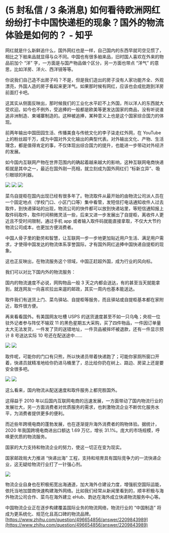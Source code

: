 # (5 封私信 / 3 条消息) 如何看待欧洲网红纷纷打卡中国快递柜的现象？国外的物流体验是如何的？ - 知乎
网红就是什么新鲜追什么，国外网红也是一样，自己国内的东西早就司空见惯了，相比之下舶来品就显得与众不同。中国也有很多舶来品，旧时国人喜欢在外来的物品前加个 “洋” 字，一方面是与国产物品做个区分，另一方面也带点 “洋气” 的意思，比如洋房、洋火、西洋镜等等。

你说我们自己造不出房子吗？不是，但是我们造出的房子没有人家功能齐全、外观漂亮，外国人造的房子看起来更洋气。如果那时候有网红，应该也会成批跑到洋房前面打卡吧。

这其实从侧面反映出，那时候我们的工业化水平赶不上外国，所以洋人的东西就大受欢迎。如今也不例外，受追捧的一般都是欧美等更发达国家的商品，没有听说谁追非洲制造、柬埔寨制造的。这种被追捧，某种意义上也是这个国家综合国力的体现。

前两年输出中国田园生活、传播美食与传统文化的李子柒走红外网，在 YouTube 上的粉丝超千万，成为中国对外文化输出的典型代表。对外输出文化、产物、生活理念，都是值得肯定的事，不仅体现出综合国力的提升，也能进一步带动对外经济的发展。

如今国内互联网产物在世界范围内的确起着越来越大的影响，这种互联网电商快递柜就是其中之一，最近在国外刚一亮相，就立刻成为国外网红们 “标新立异”、吸引眼球的利器。

![](https://pic3.zhimg.com/50/v2-05b1ad74826f24a5bbdda60aed2e4884_720w.jpg?source=1940ef5c)
![](https://pic1.zhimg.com/50/v2-31fdafb12a47770377af49a2aa745d9f_720w.jpg?source=1940ef5c)
![](https://pic2.zhimg.com/50/v2-17c889c3a1e70bcbe895d1d7c04e157a_720w.jpg?source=1940ef5c)

菜鸟自提柜在国内出现已经有很多年了。物流取件从最开始的由物流公司派人员在一个固定地点（学校门口、小区门口等）集中看管，发短信打电话通知收件人过去取件，到快递驿站的出现，物流公司的快件都可以放到快递站里，等短信通知报上取件码取件，取件时间稍微灵活一些，后来又进一步发展出了自提柜，离收件人更近且不受时间限制，通过手机 app 或者输入取件码就能直接拿取，不仅大大节约物流公司成本，也更加方便消费者。

中国人骨子里的勤劳和智慧，让互联网一步一步地更加贴近用户生活、满足用户需求，才使得中国发达的物流体系享誉国际，才有国外网红追捧中国快递自提柜的现象。

这也正反映出，在物流服务这个领域，中国正赶超外国，成为行业的风向标。

我们可以对比下国内外的物流服务：

国内的物流速度不必说，网购物品一般 3 天之内都会送达，有的甚至当天就能拿到，就连网友一向喜欢拉出来遛的邮政，其实一周内也基本能送达。

取件我们有送货上门、菜鸟驿站、自提柜等服务，而且驿站或自提柜基本都在家附近，取件很方便。

再来看看国外。有美国网友吐槽 USPS 的送货速度甚至不如一只乌龟；央视一位驻外记者参与阵仗不输双 11 的黑色星期五大采购，买了四件物品，一件因订单量太大无法发货，一件发了货的送错地址，一件货品被摔坏被退款，还有一件显示预计 8 号送达实际 10 号还在配送途中……

![](https://pic3.zhimg.com/50/v2-5a95929fc23572a159f8c225c31e1dc4_720w.jpg?source=1940ef5c)
![](https://pic1.zhimg.com/50/v2-99b02f3daa432563c4f9445da8148c09_720w.jpg?source=1940ef5c)

取件呢，可能你的门口有只熊，所以快递员带着快递跑了；可能你家厕所窗口开着，快递员就精准地给你扔进马桶里了，总比给你扔在树上、路边、房梁上还是要安全很多吧。

![](https://pic2.zhimg.com/50/v2-69d28e45821b40a2b2cdcc6d47d7eb26_720w.jpg?source=1940ef5c)
![](https://pic1.zhimg.com/50/v2-a28cd91552a7571c2624765fcf252100_720w.jpg?source=1940ef5c)

这么看来，国内物流从配送速度和取件服务上都完胜国外。

这得益于 2010 年以后国内互联网电商的迅速发展，一方面带动了国内物流行业的发展壮大，另一方面消费者对优质服务的需求，也刺激物流企业不断优化服务水平，为消费者提供更多的便利。

而近些年跨境电商的蓬勃发展，也在逐渐提升海外消费者的购物体验。据统计，2020 年我国跨境电商进出口额达 1.69 万亿，增长 31.1%。庞大的市场规模，呼唤更优质的物流服务。

国家的大力支持和物流企业的努力，使这一切正在变为现实。

国家邮政局大力推进 “快递出海” 工程，支持和培育具有国际竞争力的一流快递企业，这无疑给物流行业打了一针强心剂。

![](https://pic1.zhimg.com/50/v2-f99e9a4b303f7d9ab2861698a81d3bef_720w.jpg?source=1940ef5c)

物流企业自身也在积极拓宽出海通道，加大海外仓建设力度，增强航空国际运能，依托当地加盟商快速构建海外网络。比如我们经常从新闻里看到的，顺丰积极与海外物流公司合作、菜鸟在海外建立 eHub、韵达在海外成立快递物流服务中心等。

中国物流企业正在逐步构建覆盖国际业务的物流网络，物流行业的 “中国制造” 将成为更系统化、规范化且高口碑的物流品牌。 
 [https://www.zhihu.com/question/496654856/answer/2209843989](https://www.zhihu.com/question/496654856/answer/2209843989)
